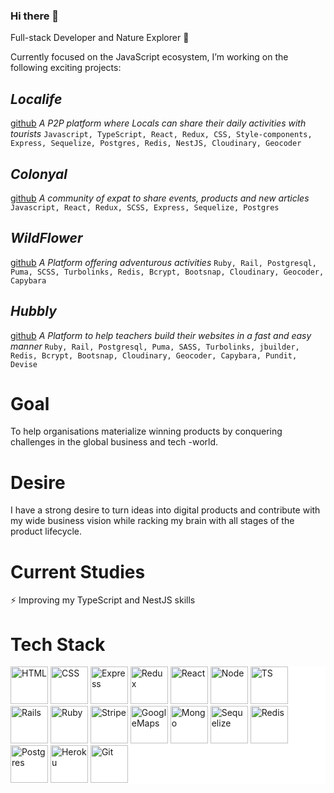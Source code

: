 ### Hi there 👋

<!--
**geuxor/geuxor** is a ✨ _special_ ✨ repository because its `README.md` (this file) appears on your GitHub profile.

Here are some ideas to get you started:

- 🔭 I’m currently working on ...
- 🌱 I’m currently learning ...
- 👯 I’m looking to collaborate on ...
- 🤔 I’m looking for help with ...
- 💬 Ask me about ...
- 📫 How to reach me: ...
- 😄 Pronouns: ...
- ⚡ Fun fact: ...
-->

Full-stack Developer and Nature Explorer 🌱

Currently focused on the JavaScript ecosystem, I’m working on the following exciting projects:

## _Localife_
[github](https://github.com/geuxor/local-life)
_A P2P platform where Locals can share their daily activities with tourists_
`Javascript, TypeScript, React, Redux, CSS, Style-components, Express, Sequelize, Postgres, Redis, NestJS, Cloudinary, Geocoder`

## _Colonyal_
[github](https://github.com/geuxor/colonyal)
_A community of expat to share events, products and new articles_
`Javascript, React, Redux, SCSS, Express, Sequelize, Postgres`

## _WildFlower_
[github](https://github.com/geuxor/wildflowerxp)
 _A Platform offering adventurous activities_
`Ruby, Rail, Postgresql, Puma, SCSS, Turbolinks, Redis, Bcrypt, Bootsnap, Cloudinary, Geocoder, Capybara`

## _Hubbly_
[github](https://github.com/RafaelFernandez/wslt)
_A Platform to help teachers build their websites in a fast and easy manner_
`Ruby, Rail, Postgresql, Puma, SASS, Turbolinks, jbuilder, Redis, Bcrypt, Bootsnap, Cloudinary, Geocoder, Capybara, Pundit, Devise`

# Goal
To help organisations materialize winning products by conquering challenges in the global business and tech -world. 

# Desire
I have a strong desire to turn ideas into digital products and contribute with my wide business vision while racking my brain with all stages of the product lifecycle.

# Current Studies
⚡ Improving my TypeScript and NestJS skills

# Tech Stack
<span style="background-color:#fff">

<p float="left" style="background-color:#fff;">
<img src="https://euroamerican.dk/photo/localife/html.jpg" alt="HTML" width="60"/>
<img src="https://euroamerican.dk/photo/localife/css_resize.png" alt="CSS" width="60"/>

<img src="https://euroamerican.dk/photo/localife/express_resize.png" alt="Express" width="60"/>
<img src="https://euroamerican.dk/photo/localife/redux_resize.png" alt="Redux" width="60"/>
<img src="https://euroamerican.dk/photo/localife/react_resize.jpg" alt="React" width="60"/>
<img src="https://euroamerican.dk/photo/localife/node_resize.png" alt="Node" width="60"/>
<img src="https://euroamerican.dk/photo/localife/TS_resize.png" alt="TS" width="60"/>
<img src="https://euroamerican.dk/photo/localife/rails_resize.png" alt="Rails" width="60"/>
<img src="https://euroamerican.dk/photo/localife/ruby_resize.jpg" alt="Ruby" width="60"/>


<img src="https://euroamerican.dk/photo/localife/stripe connect_resize.jpeg" alt="Stripe" width="60"/>
<img src="https://euroamerican.dk/photo/localife/GoogleMaps_resize.png" alt="GoogleMaps" width="60"/>

<img src="https://euroamerican.dk/photo/localife/mongodb_resize.png" alt="Mongo" width="60"/>
<img src="https://euroamerican.dk/photo/localife/sequelize_resize.png" alt="Sequelize" width="60"/>
<img src="https://euroamerican.dk/photo/localife/redis_resize.png" alt="Redis" width="60"/>
<img src="https://euroamerican.dk/photo/localife/postgres_resize.jpg" alt="Postgres" width="60"/>

<img src="https://euroamerican.dk/photo/localife/heroku_resize.png" alt="Heroku" width="60"/>

<img src="https://euroamerican.dk/photo/localife/git_resize.png" alt="Git" width="60"/>
</p>

 </span>
